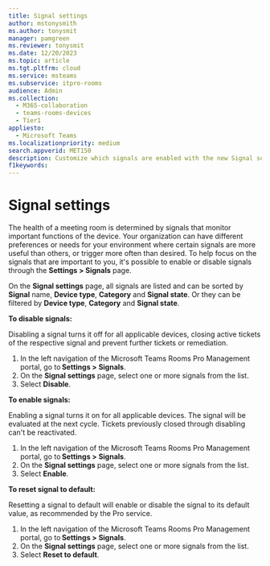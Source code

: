 ```yaml
---
title: Signal settings
author: mstonysmith
ms.author: tonysmit
manager: pamgreen
ms.reviewer: tonysmit
ms.date: 12/20/2023
ms.topic: article
ms.tgt.pltfrm: cloud
ms.service: msteams
ms.subservice: itpro-rooms
audience: Admin
ms.collection: 
  - M365-collaboration
  - teams-rooms-devices
  - Tier1
appliesto: 
  - Microsoft Teams
ms.localizationpriority: medium
search.appverid: MET150
description: Customize which signals are enabled with the new Signal settings.
f1keywords: 
---
```


# Signal settings

The health of a meeting room is determined by signals that monitor important functions of the device. Your organization can have different preferences or needs for your environment where certain signals are more useful than others, or trigger more often than desired. To help focus on the signals that are important to you, it's possible to enable or disable signals through the **Settings > Signals** page.

On the **Signal settings** page, all signals are listed and can be sorted by **Signal** name, **Device type**, **Category** and **Signal state**. Or they can be filtered by **Device type**, **Category** and **Signal state**.

**To disable signals:**

Disabling a signal turns it off for all applicable devices, closing active tickets of the respective signal and prevent further tickets or remediation.

1. In the left navigation of the Microsoft Teams Rooms Pro Management portal, go to **Settings > Signals**.
1. On the **Signal settings** page, select one or more signals from the list.
1. Select **Disable**.

**To enable signals:**

Enabling a signal turns it on for all applicable devices. The signal will be evaluated at the next cycle. Tickets previously closed through disabling can't be reactivated.

1. In the left navigation of the Microsoft Teams Rooms Pro Management portal, go to **Settings > Signals**.
1. On the **Signal settings** page, select one or more signals from the list.
1. Select **Enable**.

**To reset signal to default:**

Resetting a signal to default will enable or disable the signal to its default value, as recommended by the Pro service.

1. In the left navigation of the Microsoft Teams Rooms Pro Management portal, go to **Settings > Signals**.
1. On the **Signal settings** page, select one or more signals from the list.
1. Select **Reset to default**.
